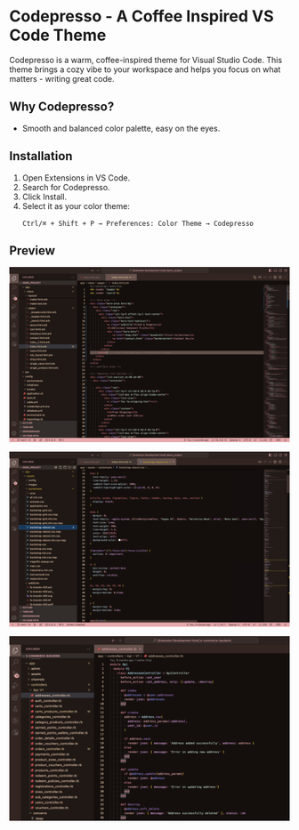 # Codepresso - A Coffee Inspired VS Code Theme
Codepresso is a warm, coffee-inspired theme for Visual Studio Code. This theme brings a cozy vibe to your workspace and helps you focus on what matters - writing great code.

## Why Codepresso?
- Smooth and balanced color palette, easy on the eyes.

## Installation
1. Open Extensions in VS Code.
2. Search for Codepresso.
3. Click Install.
4. Select it as your color theme:
    ```
    Ctrl/⌘ + Shift + P → Preferences: Color Theme → Codepresso
    ```

## Preview
![Codepresso Preview](preview2.png)

![Codepresso Preview](preview3.png)

![Codepresso Preview](preview4.png)
